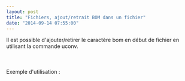 ```yaml
---
layout: post
title: "Fichiers, ajout/retrait BOM dans un fichier"
date: "2014-09-14 07:55:00"
---
```

Il est possible d'ajouter/retirer le caractère bom en début de fichier en utilisant la commande uconv.<br /><br /><script src="http://pastebin.com/embed_js.php?i=xdCSGmXT"></script><br /><br />Exemple d'utilisation : <br /><br /><script src="http://pastebin.com/embed_js.php?i=1GLGVFRZ"></script>
